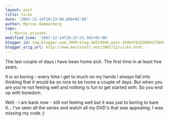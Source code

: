 ```yaml
---
layout: post
title: Sicko
date: '2007-12-14T10:23:00.000+01:00'
author: Marcus Hammarberg
tags:
  - Marcus private
modified_time: '2007-12-14T10:37:21.301+01:00'
blogger_id: tag:blogger.com,1999:blog-36533086.post-3946478262004375040
blogger_orig_url: http://www.marcusoft.net/2007/12/sicko.html
---
```


The
last couple of days i have been home sick. The first time in at least
five years.

It is so boring - <span
id="SPELLING_ERROR_1" class="blsp-spelling-corrected">every time
i get to much on my hands i always fall into thinking that it would be
so nice to be home a couple of days. But when you are <span
id="SPELLING_ERROR_2" class="blsp-spelling-corrected">you're not
feeling well and nothing is fun to get started with. So you end up with
boredom.

Well - i am back now - still not feeling well but it was just to boring
to bare it... I've seen all the series and watch all my <span
id="SPELLING_ERROR_3" class="blsp-spelling-error">DVD's that was
appealing. I was missing my code ;)
